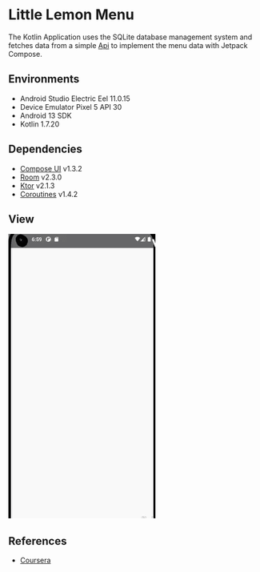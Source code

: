 # Little Lemon Menu

The Kotlin Application uses the SQLite database management system and fetches data from a simple [Api](https://raw.githubusercontent.com/Meta-Mobile-Developer-PC/Working-With-Data-API/main/littleLemonSimpleMenu.json) to implement the menu data with Jetpack Compose.


## Environments

- Android Studio Electric Eel 11.0.15
- Device Emulator Pixel 5 API 30
- Android 13 SDK
- Kotlin 1.7.20

## Dependencies

- [Compose UI](https://developer.android.com/reference/kotlin/androidx/compose/ui/package-summary) v1.3.2
- [Room](https://developer.android.com/training/data-storage/room) v2.3.0
- [Ktor](https://ktor.io/docs/welcome.html) v2.1.3
- [Coroutines](https://kotlinlang.org/docs/coroutines-overview.html#how-to-start) v1.4.2

## View 

![LittleLemonTree.gif](./little_lemon_menu_app.gif)

## References

- [Coursera](https://www.coursera.org/learn/working-with-data-in-android)